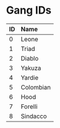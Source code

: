 # Gang IDs

| ID | Name |
| :--- | :--- |
| 0 | Leone |
| 1 | Triad |
| 2 | Diablo |
| 3 | Yakuza |
| 4 | Yardie |
| 5 | Colombian |
| 6 | Hood |
| 7 | Forelli |
| 8 | Sindacco |

